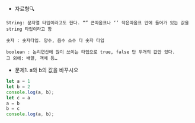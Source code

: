 - 자료형🔍
```
String: 문자열 타입이라고도 한다. “” 큰따옴표나 ‘’ 작은따옴표 안에 들어가 있는 값을 string 타입이라고 함

숫자 : 숫자타입. 양수, 음수 소수 다 숫자 타입

boolean : 논리연산에 많이 쓰이는 타입으로 true, false 단 두개의 값만 있다.
그 외에: 배열, 객체 등… 
```

- 문제1. a와 b의 값을 바꾸시오
```javascript
let a = 1 
let b = 2
console.log(a, b);
let c = a 
a = b
b = c
console.log(a, b);

```